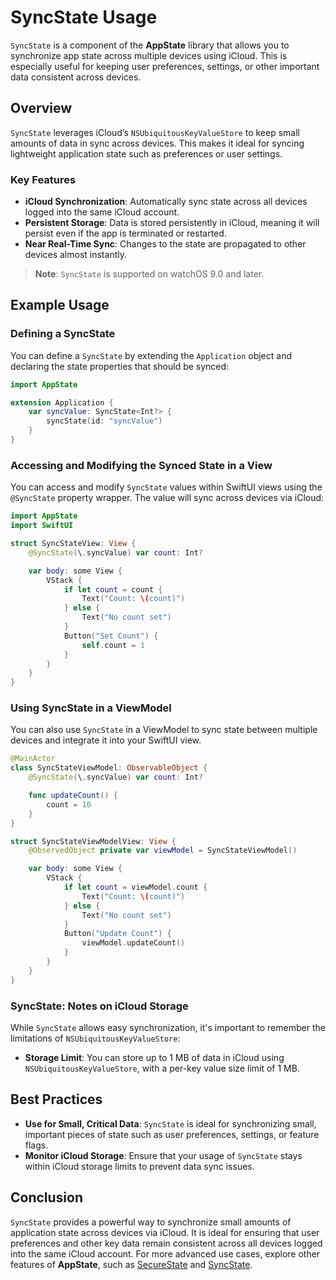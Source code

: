 # SyncState Usage

`SyncState` is a component of the **AppState** library that allows you to synchronize app state across multiple devices using iCloud. This is especially useful for keeping user preferences, settings, or other important data consistent across devices.

## Overview

`SyncState` leverages iCloud’s `NSUbiquitousKeyValueStore` to keep small amounts of data in sync across devices. This makes it ideal for syncing lightweight application state such as preferences or user settings.

### Key Features

- **iCloud Synchronization**: Automatically sync state across all devices logged into the same iCloud account.
- **Persistent Storage**: Data is stored persistently in iCloud, meaning it will persist even if the app is terminated or restarted.
- **Near Real-Time Sync**: Changes to the state are propagated to other devices almost instantly.

> **Note**: `SyncState` is supported on watchOS 9.0 and later.

## Example Usage

### Defining a SyncState

You can define a `SyncState` by extending the `Application` object and declaring the state properties that should be synced:

```swift
import AppState

extension Application {
    var syncValue: SyncState<Int?> {
        syncState(id: "syncValue")
    }
}
```

### Accessing and Modifying the Synced State in a View

You can access and modify `SyncState` values within SwiftUI views using the `@SyncState` property wrapper. The value will sync across devices via iCloud:

```swift
import AppState
import SwiftUI

struct SyncStateView: View {
    @SyncState(\.syncValue) var count: Int?

    var body: some View {
        VStack {
            if let count = count {
                Text("Count: \(count)")
            } else {
                Text("No count set")
            }
            Button("Set Count") {
                self.count = 1
            }
        }
    }
}
```

### Using SyncState in a ViewModel

You can also use `SyncState` in a ViewModel to sync state between multiple devices and integrate it into your SwiftUI view.

```swift
@MainActor
class SyncStateViewModel: ObservableObject {
    @SyncState(\.syncValue) var count: Int?

    func updateCount() {
        count = 10
    }
}

struct SyncStateViewModelView: View {
    @ObservedObject private var viewModel = SyncStateViewModel()

    var body: some View {
        VStack {
            if let count = viewModel.count {
                Text("Count: \(count)")
            } else {
                Text("No count set")
            }
            Button("Update Count") {
                viewModel.updateCount()
            }
        }
    }
}
```

### SyncState: Notes on iCloud Storage

While `SyncState` allows easy synchronization, it's important to remember the limitations of `NSUbiquitousKeyValueStore`:

- **Storage Limit**: You can store up to 1 MB of data in iCloud using `NSUbiquitousKeyValueStore`, with a per-key value size limit of 1 MB.

## Best Practices

- **Use for Small, Critical Data**: `SyncState` is ideal for synchronizing small, important pieces of state such as user preferences, settings, or feature flags.
- **Monitor iCloud Storage**: Ensure that your usage of `SyncState` stays within iCloud storage limits to prevent data sync issues.

## Conclusion

`SyncState` provides a powerful way to synchronize small amounts of application state across devices via iCloud. It is ideal for ensuring that user preferences and other key data remain consistent across all devices logged into the same iCloud account. For more advanced use cases, explore other features of **AppState**, such as [SecureState](usage-securestate.md) and [SyncState](usage-syncstate.md).

